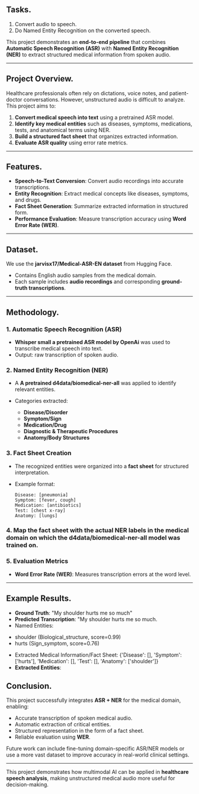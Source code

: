 ## Tasks.
1) Convert audio to speech.
2) Do Named Entity Recognition on the converted speech.


This project demonstrates an **end-to-end pipeline** that combines **Automatic Speech Recognition (ASR)** with **Named Entity Recognition (NER)** to extract structured medical information from spoken audio.

---

## Project Overview.

Healthcare professionals often rely on dictations, voice notes, and patient-doctor conversations. However, unstructured audio is difficult to analyze.
This project aims to:

1. **Convert medical speech into text** using a pretrained ASR model.
2. **Identify key medical entities** such as diseases, symptoms, medications, tests, and anatomical terms using NER.
3. **Build a structured fact sheet** that organizes extracted information.
4. **Evaluate ASR quality** using error rate metrics.

---

## Features.

* **Speech-to-Text Conversion**: Convert audio recordings into accurate transcriptions.
* **Entity Recognition**: Extract medical concepts like diseases, symptoms, and drugs.
* **Fact Sheet Generation**: Summarize extracted information in structured form.
* **Performance Evaluation**: Measure transcription accuracy using **Word Error Rate (WER)**.

---

## Dataset.

We use the **jarvisx17/Medical-ASR-EN dataset** from Hugging Face.

* Contains English audio samples from the medical domain.
* Each sample includes **audio recordings** and corresponding **ground-truth transcriptions**.

---

## Methodology.

### 1. Automatic Speech Recognition (ASR)

*  **Whisper small a pretrained ASR model by OpenAi** was used to transcribe medical speech into text.
* Output: raw transcription of spoken audio.

### 2. Named Entity Recognition (NER)

* A **A pretrained d4data/biomedical-ner-all** was applied to identify relevant entities.
* Categories extracted:

  * **Disease/Disorder**
  * **Symptom/Sign**
  * **Medication/Drug**
  * **Diagnostic & Therapeutic Procedures**
  * **Anatomy/Body Structures**

### 3. Fact Sheet Creation

* The recognized entities were organized into a **fact sheet** for structured interpretation.
* Example format:

  ```
  Disease: [pneumonia]  
  Symptom: [fever, cough]  
  Medication: [antibiotics]  
  Test: [chest x-ray]  
  Anatomy: [lungs]  
  ```
### 4. Map the fact sheet with the actual NER labels in the medical domain  on which the d4data/biomedical-ner-all model was trained on.

### 5. Evaluation Metrics

* **Word Error Rate (WER)**: Measures transcription errors at the word level.
---

## Example Results.

* **Ground Truth**: "My shoulder hurts me so much"
* **Predicted Transcription**: "My shoulder hurts me so much.
* Named Entities:
 - shoulder (Biological_structure, score=0.99)
 - hurts (Sign_symptom, score=0.76)

* Extracted Medical Information/Fact Sheet:
{'Disease': [], 'Symptom': ['hurts'], 'Medication': [], 'Test': [], 'Anatomy': ['shoulder']}
* **Extracted Entities**:

 

## Conclusion.

This project successfully integrates **ASR + NER** for the medical domain, enabling:

* Accurate transcription of spoken medical audio.
* Automatic extraction of critical entities.
* Structured representation in the form of a fact sheet.
* Reliable evaluation using **WER**.

Future work can include fine-tuning domain-specific ASR/NER models or  use a more vast dataset to improve accuracy in real-world clinical settings.

---

This project demonstrates how multimodal AI can be applied in **healthcare speech analysis**, making unstructured medical audio more useful for decision-making.


